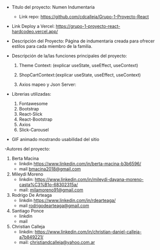  - Titulo del proyecto: Numen Indumentaria
    - Link repo: https://github.com/cdcalleja/Grupo-1-Proyecto-React

 - Link Deploy a Vercel: https://grupo-1-proyecto-react-hardcodeo.vercel.app/

 - Descripción del Proyecto: Página de indumentaria creada para ofrecer estilos para cada miembro de la familia.

 - Descripción de la/las funciones principales del proyecto: 

      1) Theme Context: (explicar useState, useEffect, useContext)

      2) ShopCartContext:(explicar useState, useEffect, useContext)

      3) Axios mapeo y Json Server:

 - Librerias utilizadas:
  
    1) Fontawesome
    2) Bootstrap
    3) React-Slick
    4) React-Bootstrap
    5) Axios
    6) Slick-Carousel

- GIF animado mostrando usabilidad del sitio

-Autores del proyecto:
  1)  Berta Macina
      * linkdin https://www.linkedin.com/in/berta-macina-b3b6596/
      * mail bmacina2018@gmail.com
  2)  Mileydi Moreno
      * linkdin: https://www.linkedin.com/in/mileydi-dayana-moreno-casta%C3%B1o-68302315a/
      * mail: milamoreno91@gmail.com
  3)  Rodrigo De Arteaga
      * linkdin https://www.linkedin.com/in/rdearteaga/
      * mail rodrigodearteaga@gmail.com
  4)  Santiago Ponce
      * linkdin
      * mail
  5)  Christian Calleja
      * linkdin: https://www.linkedin.com/in/christian-daniel-calleja-a7b849221/
      * mail: christiandcalleja@yahoo.com.ar





